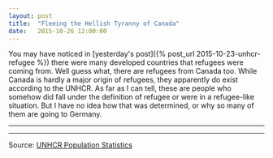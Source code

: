```yaml
---
layout: post
title:  "Fleeing the Hellish Tyranny of Canada"
date:   2015-10-26 12:00:00
---
```


You may have noticed in [yesterday's post]({% post_url 2015-10-23-unhcr-refugee %}) there were many developed countries that refugees were coming from. Well guess what, there are refugees from Canada too. While Canada is hardly a major origin of refugees, they apparently do exist according to the UNHCR. As far as I can tell, these are people who somehow did fall under the definition of refugee or were in a refugee-like situation. But I have no idea how that was determined, or why so many of them are going to Germany.

* * *

<div id="cdnRefChart"></div>
<div id="cdnRefTip">
  <p id="tipTop"><span id="tipCountry"></span></p>
	<p class="tipInfo"><span id="tipRefugees"></span></p>
</div>


* * *

Source: [UNHCR Population Statistics](http://popstats.unhcr.org/en/overview)


<style>{% include 2015/10/cdnRef.css %}</style>
<script src="http://d3js.org/d3.v3.min.js"></script>
<script src="{{ site.baseurl }}/js/colorbrewer.js"></script>
<script>{% include 2015/10/cdnRef.js %}</script>